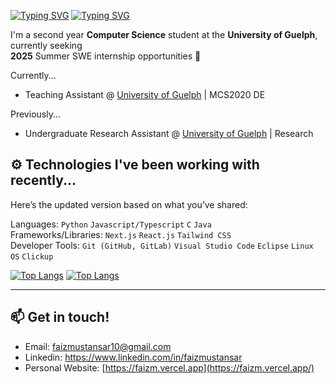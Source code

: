 [![Typing SVG](https://readme-typing-svg.demolab.com?font=Poppins&weight=600&size=25&pause=1000&color=F7F7F7&vCenter=true&width=430&height=40&lines=Hi+there!+I'm+Faiz+%F0%9F%91%8B)](https://git.io/typing-svg#gh-dark-mode-only)
[![Typing SVG](https://readme-typing-svg.demolab.com?font=Poppins&weight=600&size=25&pause=1000&color=000000&vCenter=true&width=430&height=40&lines=Hi+there!+I'm+Faiz+%F0%9F%91%8B)](https://git.io/typing-svg#gh-light-mode-only)

I'm a second year **Computer Science** student at the **University of Guelph**, currently seeking \
**2025** Summer SWE internship opportunities 🌱

Currently...
- Teaching Assistant @ [University of Guelph]() | MCS2020 DE

Previously...
- Undergraduate Research Assistant @ [University of Guelph](https://mcs-2020.vercel.app/) | Research

## ⚙️ Technologies I've been working with recently...

Here’s the updated version based on what you’ve shared:

Languages: `Python` `Javascript/Typescript` `C` `Java`  
Frameworks/Libraries: `Next.js` `React.js` `Tailwind CSS`  
Developer Tools: `Git (GitHub, GitLab)` `Visual Studio Code` `Eclipse` `Linux OS` `Clickup`

[![Top Langs](https://github-readme-stats.vercel.app/api/top-langs/?username=faizm10&layout=compact&hide=procfile&theme=dark#gh-dark-mode-only)](https://github.com/ericcxie/github-readme-stats#gh-dark-mode-only)
[![Top Langs](https://github-readme-stats.vercel.app/api/top-langs/?username=faizm10&layout=compact&hide=procfile&theme=default#gh-light-mode-only)](https://github.com/ericcxie/github-readme-stats#gh-light-mode-only)


---

## 📫 Get in touch!

- Email: faizmustansar10@gmail.com
- Linkedin: [https://www.linkedin.com/in/faizmustansar ](https://www.linkedin.com/in/faiz-mustansar-a9a435213/)
- Personal Website: [https://faizm.vercel.app](https://faizm.vercel.app/)

